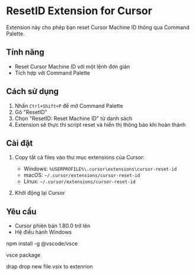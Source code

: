 # ResetID Extension for Cursor

Extension này cho phép bạn reset Cursor Machine ID thông qua Command Palette.

## Tính năng

- Reset Cursor Machine ID với một lệnh đơn giản
- Tích hợp với Command Palette

## Cách sử dụng

1. Nhấn `Ctrl+Shift+P` để mở Command Palette
2. Gõ "ResetID" 
3. Chọn "ResetID: Reset Machine ID" từ danh sách
4. Extension sẽ thực thi script reset và hiển thị thông báo khi hoàn thành

## Cài đặt

1. Copy tất cả files vào thư mục extensions của Cursor:
   - Windows: `%USERPROFILE%\.cursor\extensions\cursor-reset-id`
   - macOS: `~/.cursor/extensions/cursor-reset-id`
   - Linux: `~/.cursor/extensions/cursor-reset-id`

2. Khởi động lại Cursor

## Yêu cầu

- Cursor phiên bản 1.80.0 trở lên
- Hệ điều hành Windows 

npm install -g @vscode/vsce

vsce package

drap drop new file.vsix to extenrion